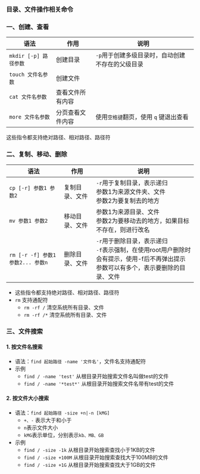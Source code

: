 ### 目录、文件操作相关命令

### 一、创建、查看

| 语法   | 作用         | 说明 |
| ------ | ----------| ---- |
| `mkdir [-p] 路径参数` | 创建目录 |  `-p`用于创建多级目录时，自动创建不存在的父级目录   |
| `touch 文件名参数` | 创建文件 |     |
|  `cat 文件名参数` | 查看文件所有内容 |     |
|  `more 文件名参数` |分页查看文件内容 | 使用`空格键`翻页，使用 `q` 键退出查看 |

这些指令都支持绝对路径、相对路径、路径符


### 二、复制、移动、删除

| 语法   | 作用         | 说明 |
| ------ | ----------| ---- |
| `cp [-r] 参数1 参数2` | 复制目录、文件 | `-r`用于复制目录，表示递归<br> 参数1为来源文件夹、文件<br>参数2为要复制去的地方    |
| `mv 参数1 参数2` | 移动目录、文件 | 参数1为来源目录、文件<br>参数2为要移动去的地方，如果目标不存在，则进行改名    |
| `rm [-r -f] 参数1 参数2... 参数n` |删除目录、文件 | `-r`用于删除目录，表示递归<br>`-f`表示强制，在使用root用户删除时会有提示，使用-f后不再弹出提示<br>参数可以有多个，表示要删除的目录、文件     |

* 这些指令都支持绝对路径、相对路径、路径符
* `rm` 支持通配符
  * `rm -rf /`      清空系统所有目录、文件
  * `rm -rf /*`     清空系统所有目录、文件
  
  
### 三、文件搜索
#### 1. 按文件名搜索
* 语法：`find 起始路径 -name '文件名'`，文件名支持通配符
* 示例
  * `find / -name 'test'`   从根目录开始搜索文件名叫做test的文件
  * `find / -name '*test*'` 从根目录开始搜索文件名带有test的文件


#### 2. 按文件大小搜索
* 语法：`find 起始路径 -size +n|-n [kMG]`
  * `+、-` 表示大于和小于
  * `n`表示文件大小
  * `kMG`表示单位，分别表示`kb、MB、GB`
* 示例
  * `find / -size -1k`     从根目录开始搜索查找小于1KB的文件 
  * `find / -size +100M`   从根目录开始搜索查找大于100MB的文件
  * `find / -size +1G`     从根目录开始搜索查找大于1GB的文件
 

